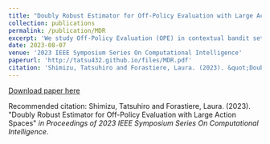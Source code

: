 ```yaml
---
title: "Doubly Robust Estimator for Off-Policy Evaluation with Large Action Spaces"
collection: publications
permalink: /publication/MDR
excerpt: 'We study Off-Policy Evaluation (OPE) in contextual bandit settings with large action spaces.'
date: 2023-08-07
venue: '2023 IEEE Symposium Series On Computational Intelligence'
paperurl: 'http://tatsu432.github.io/files/MDR.pdf'
citation: 'Shimizu, Tatsuhiro and Forastiere, Laura. (2023). &quot;Doubly Robust Estimator for Off-Policy Evaluation with Large Action Spaces.&quot; <i>in Proceedings of 2023 IEEE Symposium Series On Computational Intelligence</i>.'
---
```


[Download paper here](http://tatsu432.github.io/files/MDR.pdf)

Recommended citation: Shimizu, Tatsuhiro and Forastiere, Laura. (2023). "Doubly Robust Estimator for Off-Policy Evaluation with Large Action Spaces" <i>in Proceedings of 2023 IEEE Symposium Series On Computational Intelligence</i>.